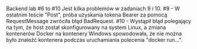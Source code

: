 Backend lab #6 to #10
Jest kilka problemów w zadaniach 9 i 10.
#9 - W ostatnim teście "Post", próba uzyskania tokena Bearer za pomocą RequestMessage zwróciła błąd BadRequest.
#10 - Wystąpił błąd polegający na tym, że host został skonfigurowany na system Linux, a zmiana kontenerów Docker na kontenery Windows spowodowała, że nie można było znaleźć kontenera podczas uruchamiania polecenia "docker run...".
